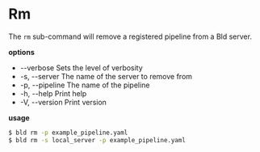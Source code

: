 # Rm
The `rm` sub-command will remove a registered pipeline from a Bld server.

__options__
* --verbose              Sets the level of verbosity
* -s, --server <SERVER>      The name of the server to remove from
* -p, --pipeline <PIPELINE>  The name of the pipeline
* -h, --help                 Print help
* -V, --version              Print version

__usage__
```bash
$ bld rm -p example_pipeline.yaml
$ bld rm -s local_server -p example_pipeline.yaml
```
